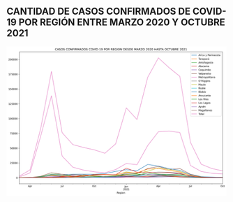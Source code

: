 ## CANTIDAD DE CASOS CONFIRMADOS DE COVID-19 POR REGIÓN ENTRE MARZO 2020 Y OCTUBRE 2021

![Imagen](/content/images/casos_por_region.png)
